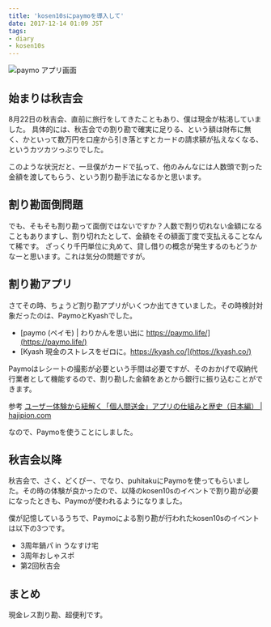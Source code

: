 ```yaml
---
title: 'kosen10sにpaymoを導入して'
date: 2017-12-14 01:09 JST
tags:
- diary
- kosen10s
---
```


![paymo アプリ画面](2017/paymo-app-screen.png)

## 始まりは秋吉会
8月22日の秋吉会、直前に旅行をしてきたこともあり、僕は現金が枯渇していました。
具体的には、秋吉会での割り勘で確実に足りる、という額は財布に無く、かといって数万円を口座から引き落とすとカードの請求額が払えなくなる、というカツカツっぷりでした。

このような状況だと、一旦僕がカードで払って、他のみんなには人数頭で割った金額を渡してもらう、という割り勘手法になるかと思います。

## 割り勘面倒問題
でも、そもそも割り勘って面倒ではないですか？人数で割り切れない金額になることもありますし、割り切れたとして、金額をその額面丁度で支払えることなんて稀です。
ざっくり千円単位に丸めて、貸し借りの概念が発生するのもどうかなーと思います。これは気分の問題ですが。

## 割り勘アプリ
さてその時、ちょうど割り勘アプリがいくつか出てきていました。その時検討対象だったのは、PaymoとKyashでした。

* [paymo (ペイモ) | わりかんを思い出に https://paymo.life/](https://paymo.life/)
* [Kyash 現金のストレスをゼロに。https://kyash.co/](https://kyash.co/)

Paymoはレシートの撮影が必要という手間は必要ですが、そのおかげで収納代行業者として機能するので、割り勘した金額をあとから銀行に振り込むことができます。

参考 [ユーザー体験から紐解く「個人間送金」アプリの仕組みと歴史（日本編） | hajipion.com](https://hajipion.com/2376.html)

なので、Paymoを使うことにしました。

## 秋吉会以降
秋吉会で、さく、どくぴー、でなり、puhitakuにPaymoを使ってもらいました。その時の体験が良かったので、以降のkosen10sのイベントで割り勘が必要になったときも、Paymoが使われるようになりました。

僕が記憶しているうちで、Paymoによる割り勘が行われたkosen10sのイベントは以下の3つです。

- 3周年鍋パ in うなすけ宅
- 3周年おしゃスポ
- 第2回秋吉会

## まとめ
現金レス割り勘、超便利です。
